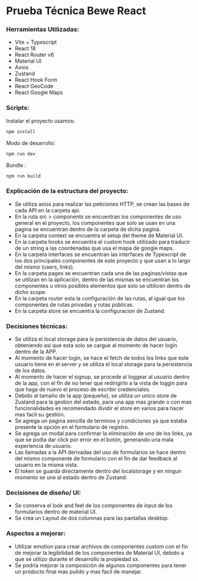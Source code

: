 # Prueba Técnica Bewe React

### Herramientas Utilizadas:

- Vite + Typescript
- React 18
- React Router v6
- Material UI
- Axios
- Zustand
- React Hook Form
- React GeoCode
- React Google Maps

### Scripts:

Instalar el proyecto usamos:

```bash
npm install
```

Modo de desarrollo:

```bash
npm run dev
```

Bundle :

```bash
npm run build
```

### Explicación de la estructura del proyecto:

- Se utiliza axios para realizar las peticiones HTTP, se crean las bases de cada API en la carpeta api.
- En la ruta src > components se encuentran los componentes de uso general en el proyecto, los componentes que solo se usan en una pagina se encuentran dentro de la carpeta de dicha pagina.
- En la carpeta context se encuentra el setup del theme de Material UI.
- En la carpeta hooks se encuentra el custom hook utilizado para traducir de un string a las coordenadas que usa el mapa de google maps.
- En la carpeta interfaces se encuentran las interfaces de Typescript de los dos principales componentes de este proyecto y que usan a lo largo del mismo (users, links).
- En la carpeta pages se encuentran cada una de las paginas/vistas que se utilizan en la aplicación, dentro de las mismas se encuentran los componentes u otros posibles elementos que solo se ultilicen dentro de dicho scope.
- En la carpeta router esta la configuración de las rutas, al igual que los componentes de rutas privadas y rutas públicas.
- En la carpeta store se encuentra la configuracion de Zustand.

### Decisiones técnicas:

- Se utiliza el local storage para la persistencia de datos del usuario, obteniendo asi que esta solo se cargue al momento de hacer login dentro de la APP.
- Al momento de hacer login, se hace el fetch de todos los links que este usuario tiene en el server y se utiliza el local storage para la persistencia de los datos.
- Al momento de hacer el signup, se procede al loggear al usuario dentro de la app, con el fin de no tener que redirigirlo a la vista de loggin para que haga de nuevo el proceso de escribir credenciales.
- Debido al tamaño de la app (pequeño), se utiliza un unico store de Zustand para la gestion del estado, para una app mas grande o con mas funcionalidades es recomendado dividir el store en varios para hacer mas facil su gestión.
- Se agrega un pagina sencilla de terminos y condiciones ya que estaba presente la opción en el formulario de registro.
- Se agrega un modal para confirmar la eliminación de uno de los links, ya que se podia dar click por error en el botón, generando una mala experiencia de usuario.
- Las llamadas a la API derivadas del uso de formularios se hace dentro del mismo componente de formulario con el fin de dar feedback al usuario en la misma vista.
- El token se guarda directamente dentro del localstorage y en ningun momento se une al estado dentro de Zustand.

### Decisiones de diseño/ UI:

- Se conserva el look and feel de los componentes de input de los formularios dentro de material UI.
- Se crea un Layout de dos columnas para las pantallas desktop.

### Aspectos a mejorar:

- Utilizar emotion para crear archivos de componentes custom con el fin de mejorar la legibilidad de los componentes de Material UI, debido a que se utilizo durante el desarrollo la propiedad sx.
- Se podria mejorar la composición de algunos componentes para tener un producto final mas pulido y mas facil de manejar.
